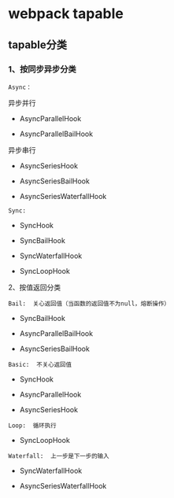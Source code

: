# webpack tapable

## tapable分类

### 1、按同步异步分类

`Async：`

异步并行

- AsyncParallelHook

- AsyncParallelBailHook

异步串行

- AsyncSeriesHook

- AsyncSeriesBailHook

- AsyncSeriesWaterfallHook

`Sync: `

- SyncHook

- SyncBailHook

- SyncWaterfallHook

- SyncLoopHook

2、按值返回分类

`Bail:  关心返回值（当函数的返回值不为null，熔断操作）`

- SyncBailHook

- AsyncParallelBailHook

- AsyncSeriesBailHook

`Basic:  不关心返回值`

- SyncHook

- AsyncParallelHook

- AsyncSeriesHook

`Loop:  循环执行`

- SyncLoopHook

`Waterfall:  上一步是下一步的输入`

- SyncWaterfallHook

- AsyncSeriesWaterfallHook


